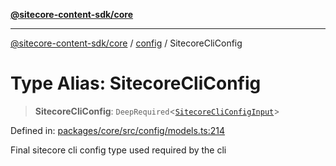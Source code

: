 [**@sitecore-content-sdk/core**](../../README.md)

***

[@sitecore-content-sdk/core](../../README.md) / [config](../README.md) / SitecoreCliConfig

# Type Alias: SitecoreCliConfig

> **SitecoreCliConfig**: `DeepRequired`\<[`SitecoreCliConfigInput`](SitecoreCliConfigInput.md)\>

Defined in: [packages/core/src/config/models.ts:214](https://github.com/Sitecore/xmc-jss-dev/blob/3977926a625263337e3b7cdaaa92a610ea43e8f1/packages/core/src/config/models.ts#L214)

Final sitecore cli config type used required by the cli
